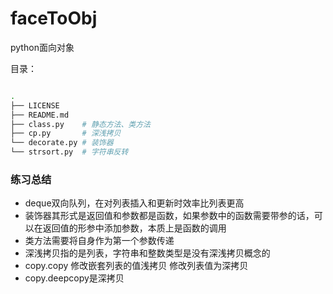 # faceToObj
python面向对象

目录：
```bash

.
├── LICENSE
├── README.md
├── class.py    # 静态方法、类方法
├── cp.py  		# 深浅拷贝
└── decorate.py # 装饰器 
└── strsort.py  # 字符串反转  

```

### 练习总结
- deque双向队列，在对列表插入和更新时效率比列表更高
- 装饰器其形式是返回值和参数都是函数，如果参数中的函数需要带参的话，可以在返回值的形参中添加参数，本质上是函数的调用
- 类方法需要将自身作为第一个参数传递
- 深浅拷贝指的是列表，字符串和整数类型是没有深浅拷贝概念的
- copy.copy 修改嵌套列表的值浅拷贝 修改列表值为深拷贝
- copy.deepcopy是深拷贝

